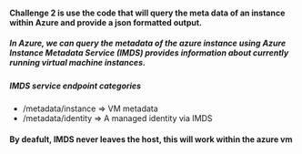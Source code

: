 #### Challenge 2 is use the code that will query the meta data of an instance within Azure and provide a json formatted output.

##### In Azure, we can query the metadata of the azure instance using Azure Instance Metadata Service (IMDS) provides information about currently running virtual machine instances.

##### IMDS service endpoint categories
  - /metadata/instance => VM metadata
  - /metadata/identity => A managed identity via IMDS

#### By deafult, IMDS never leaves the host, this will work within the azure vm
